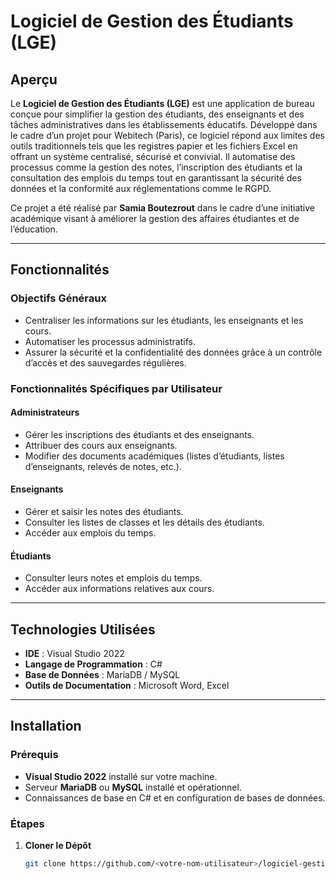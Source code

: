 # Logiciel de Gestion des Étudiants (LGE)

## Aperçu

Le **Logiciel de Gestion des Étudiants (LGE)** est une application de bureau conçue pour simplifier la gestion des étudiants, des enseignants et des tâches administratives dans les établissements éducatifs. Développé dans le cadre d’un projet pour Webitech (Paris), ce logiciel répond aux limites des outils traditionnels tels que les registres papier et les fichiers Excel en offrant un système centralisé, sécurisé et convivial. Il automatise des processus comme la gestion des notes, l’inscription des étudiants et la consultation des emplois du temps tout en garantissant la sécurité des données et la conformité aux réglementations comme le RGPD.

Ce projet a été réalisé par **Samia Boutezrout** dans le cadre d’une initiative académique visant à améliorer la gestion des affaires étudiantes et de l’éducation.

---

## Fonctionnalités

### Objectifs Généraux
- Centraliser les informations sur les étudiants, les enseignants et les cours.
- Automatiser les processus administratifs.
- Assurer la sécurité et la confidentialité des données grâce à un contrôle d’accès et des sauvegardes régulières.

### Fonctionnalités Spécifiques par Utilisateur
#### Administrateurs
- Gérer les inscriptions des étudiants et des enseignants.
- Attribuer des cours aux enseignants.
- Modifier des documents académiques (listes d’étudiants, listes d’enseignants, relevés de notes, etc.).

#### Enseignants
- Gérer et saisir les notes des étudiants.
- Consulter les listes de classes et les détails des étudiants.
- Accéder aux emplois du temps.

#### Étudiants
- Consulter leurs notes et emplois du temps.
- Accéder aux informations relatives aux cours.

---

## Technologies Utilisées
- **IDE** : Visual Studio 2022
- **Langage de Programmation** : C#
- **Base de Données** : MariaDB / MySQL
- **Outils de Documentation** : Microsoft Word, Excel

---

## Installation

### Prérequis
- **Visual Studio 2022** installé sur votre machine.
- Serveur **MariaDB** ou **MySQL** installé et opérationnel.
- Connaissances de base en C# et en configuration de bases de données.

### Étapes
1. **Cloner le Dépôt**
   ```bash
   git clone https://github.com/<votre-nom-utilisateur>/logiciel-gestion-etudiants.git
